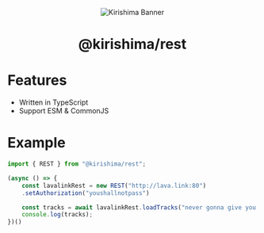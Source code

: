 <div align="center">

![Kirishima Banner](https://cdn.discordapp.com/attachments/891939988088975372/931079377771450388/kirishima-ship-banner.png)

# @kirishima/rest

</div>


# Features
- Written in TypeScript
- Support ESM & CommonJS

# Example 
```ts
import { REST } from "@kirishima/rest";

(async () => {
    const lavalinkRest = new REST("http://lava.link:80")
    .setAuthorization("youshallnotpass")

    const tracks = await lavalinkRest.loadTracks("never gonna give you up");
    console.log(tracks);
})()
